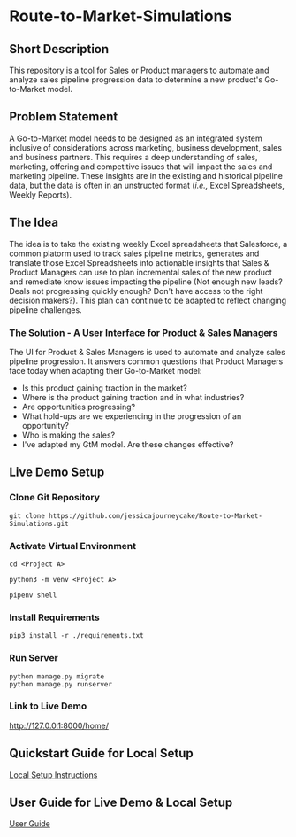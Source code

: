 # Route-to-Market-Simulations

## Short Description
This repository is a tool for Sales or Product managers to automate and analyze sales pipeline progression data to determine a new product's Go-to-Market model. 


## Problem Statement
A Go-to-Market model needs to be designed as an integrated system inclusive of considerations across marketing, business development, sales and business partners.  This requires a deep understanding of sales, marketing, offering and competitive issues that will impact the sales and marketing pipeline.  These insights are in the existing and historical pipeline data, but the data is often in an unstructed format (*i.e.,* Excel Spreadsheets, Weekly Reports).


## The Idea
The idea is to take the existing weekly Excel spreadsheets that Salesforce, a common platorm used to track sales pipeline metrics, generates and translate those Excel Spreadsheets into actionable insights that Sales & Product Managers can use to plan incremental sales of the new product and remediate know issues impacting the pipeline (Not enough new leads? Deals not progressing quickly enough? Don't have access to the right decision makers?). This plan can continue to be adapted to reflect changing pipeline challenges. 


### The Solution - A User Interface for Product & Sales Managers 
The UI for Product & Sales Managers is used to automate and analyze sales pipeline progression. It answers common questions that Product Managers face today when adapting their Go-to-Market model:
- Is this product gaining traction in the market?
- Where is the product gaining traction and in what industries?
- Are opportunities progressing?
- What hold-ups are we experiencing in the progression of an opportunity?
- Who is making the sales? 
- I've adapted my GtM model. Are these changes effective?


## Live Demo Setup
### Clone Git Repository
```Shell
git clone https://github.com/jessicajourneycake/Route-to-Market-Simulations.git
```
### Activate Virtual Environment
```Shell
cd <Project A>

python3 -m venv <Project A>

pipenv shell
```
### Install Requirements
```Shell
pip3 install -r ./requirements.txt
```

### Run Server
```Shell
python manage.py migrate
python manage.py runserver
```

### Link to Live Demo
http://127.0.0.1:8000/home/

## Quickstart Guide for Local Setup
[Local Setup Instructions](docs/Setup.md)

## User Guide for Live Demo & Local Setup
[User Guide](docs/UserGuide.md)







